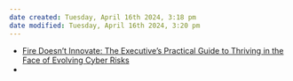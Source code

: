 ```yaml
---
date created: Tuesday, April 16th 2024, 3:18 pm
date modified: Tuesday, April 16th 2024, 3:20 pm
---
```

- [Fire Doesn’t Innovate: The Executive’s Practical Guide to Thriving in the Face of Evolving Cyber Risks](https://www.amazon.com/Fire-Doesnt-Innovate-Executives-Practical-ebook/dp/B07M7KTZWX)
- 
